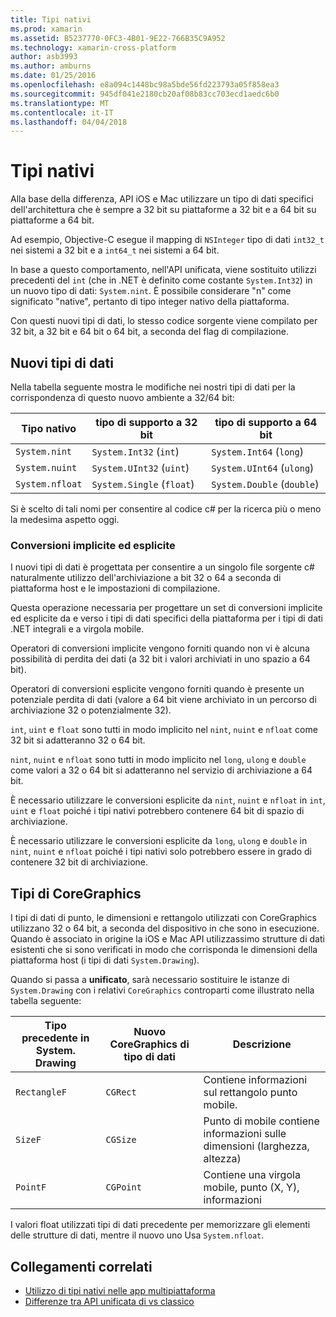 ```yaml
---
title: Tipi nativi
ms.prod: xamarin
ms.assetid: B5237770-0FC3-4B01-9E22-766B35C9A952
ms.technology: xamarin-cross-platform
author: asb3993
ms.author: amburns
ms.date: 01/25/2016
ms.openlocfilehash: e8a094c1448bc98a5bde56fd223793a05f858ea3
ms.sourcegitcommit: 945df041e2180cb20af08b83cc703ecd1aedc6b0
ms.translationtype: MT
ms.contentlocale: it-IT
ms.lasthandoff: 04/04/2018
---
```

# <a name="native-types"></a>Tipi nativi

Alla base della differenza, API iOS e Mac utilizzare un tipo di dati specifici dell'architettura che è sempre a 32 bit su piattaforme a 32 bit e a 64 bit su piattaforme a 64 bit.

Ad esempio, Objective-C esegue il mapping di `NSInteger` tipo di dati `int32_t` nei sistemi a 32 bit e a `int64_t` nei sistemi a 64 bit.

In base a questo comportamento, nell'API unificata, viene sostituito utilizzi precedenti del `int` (che in .NET è definito come costante `System.Int32`) in un nuovo tipo di dati: `System.nint`.  È possibile considerare "n" come significato "native", pertanto di tipo integer nativo della piattaforma.

Con questi nuovi tipi di dati, lo stesso codice sorgente viene compilato per 32 bit, a 32 bit e 64 bit o 64 bit, a seconda del flag di compilazione.

## <a name="new-data-types"></a>Nuovi tipi di dati

Nella tabella seguente mostra le modifiche nei nostri tipi di dati per la corrispondenza di questo nuovo ambiente a 32/64 bit:

|Tipo nativo|tipo di supporto a 32 bit|tipo di supporto a 64 bit|
|--- |--- |--- |
|`System.nint`|`System.Int32` (`int`)|`System.Int64` (`long`)|
|`System.nuint`|`System.UInt32` (`uint`)|`System.UInt64` (`ulong`)|
|`System.nfloat`|`System.Single` (`float`)|`System.Double` (`double`)|

Si è scelto di tali nomi per consentire al codice c# per la ricerca più o meno la medesima aspetto oggi.

### <a name="implicit-and-explicit-conversions"></a>Conversioni implicite ed esplicite

I nuovi tipi di dati è progettata per consentire a un singolo file sorgente c# naturalmente utilizzo dell'archiviazione a bit 32 o 64 a seconda di piattaforma host e le impostazioni di compilazione.

Questa operazione necessaria per progettare un set di conversioni implicite ed esplicite da e verso i tipi di dati specifici della piattaforma per i tipi di dati .NET integrali e a virgola mobile.

Operatori di conversioni implicite vengono forniti quando non vi è alcuna possibilità di perdita dei dati (a 32 bit i valori archiviati in uno spazio a 64 bit).

Operatori di conversioni esplicite vengono forniti quando è presente un potenziale perdita di dati (valore a 64 bit viene archiviato in un percorso di archiviazione 32 o potenzialmente 32).

 `int`, `uint` e `float` sono tutti in modo implicito nel `nint`, `nuint` e `nfloat` come 32 bit si adatteranno 32 o 64 bit.

 `nint`, `nuint` e `nfloat` sono tutti in modo implicito nel `long`, `ulong` e `double` come valori a 32 o 64 bit si adatteranno nel servizio di archiviazione a 64 bit.

È necessario utilizzare le conversioni esplicite da `nint`, `nuint` e `nfloat` in `int`, `uint` e `float` poiché i tipi nativi potrebbero contenere 64 bit di spazio di archiviazione.

È necessario utilizzare le conversioni esplicite da `long`, `ulong` e `double` in `nint`, `nuint` e `nfloat` poiché i tipi nativi solo potrebbero essere in grado di contenere 32 bit di archiviazione.

## <a name="coregraphics-types"></a>Tipi di CoreGraphics

I tipi di dati di punto, le dimensioni e rettangolo utilizzati con CoreGraphics utilizzano 32 o 64 bit, a seconda del dispositivo in che sono in esecuzione.  Quando è associato in origine la iOS e Mac API utilizzassimo strutture di dati esistenti che si sono verificati in modo che corrisponda le dimensioni della piattaforma host (i tipi di dati `System.Drawing`).

Quando si passa a **unificato**, sarà necessario sostituire le istanze di `System.Drawing` con i relativi `CoreGraphics` controparti come illustrato nella tabella seguente:

|Tipo precedente in System. Drawing|Nuovo CoreGraphics di tipo di dati|Descrizione|
|--- |--- |--- |
|`RectangleF`|`CGRect`|Contiene informazioni sul rettangolo punto mobile.|
|`SizeF`|`CGSize`|Punto di mobile contiene informazioni sulle dimensioni (larghezza, altezza)|
|`PointF`|`CGPoint`|Contiene una virgola mobile, punto (X, Y), informazioni|

I valori float utilizzati tipi di dati precedente per memorizzare gli elementi delle strutture di dati, mentre il nuovo uno Usa `System.nfloat`.

## <a name="related-links"></a>Collegamenti correlati

- [Utilizzo di tipi nativi nelle app multipiattaforma](~/cross-platform/macios/native-types-cross-platform.md)
- [Differenze tra API unificata di vs classico](https://developer.xamarin.com/releases/ios/api_changes/classic-vs-unified-8.6.0/)

